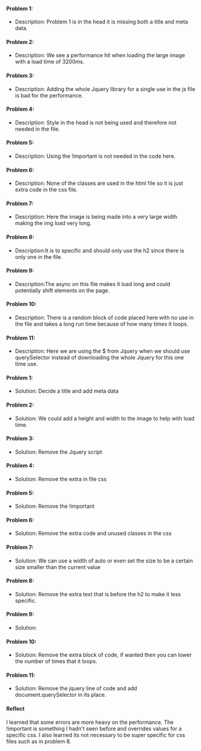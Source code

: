#### Problem 1:

- Description: Problem 1 is in the head it is missing both a title and meta data. 

#### Problem 2:

- Description: We see a performance hit when loading the large image with a load time of 3200ms.

#### Problem 3: 

- Description: Adding the whole Jquery library for a single use in the js file is bad for the performance.

#### Problem 4: 

- Description: Style in the head is not being used and therefore not needed in the file.

#### Problem 5: 

- Description: Using the !important is not needed in the code here.

#### Problem 6: 

- Description: None of the classes are used in the html file so it is just extra code in the css file.

#### Problem 7: 

- Description: Here the image is being made into a very large width making the img load very long.

#### Problem 8: 

- Description:It is to specific and should only use the h2 since there is only one in the file.

#### Problem 9: 

- Description:The async on this file makes it load long and could potentially shift elements on the page.

#### Problem 10: 

- Description: There is a random block of code placed here with no use in the file and takes a long run time because of how many times it loops.

#### Problem 11: 

- Description: Here we are using the $ from Jquery when we should use querySelector instead of downloading the whole Jquery for this one time use. 

#### Problem 1:

- Solution: Decide a title and add meta data

#### Problem 2:

- Solution: We could add a height and width to the image to help with load time.

#### Problem 3:

- Solution: Remove the Jquery script

#### Problem 4:

- Solution: Remove the extra in file css

#### Problem 5:

- Solution: Remove the !important

#### Problem 6:

- Solution: Remove the extra code and unused classes in the css

#### Problem 7:

- Solution: We can use a width of auto or even set the size to be a certain size smaller than the current value

#### Problem 8:

- Solution: Remove the extra text that is before the h2 to make it less specific.

#### Problem 9:

- Solution: 

#### Problem 10:

- Solution: Remove the extra block of code, if wanted then you can lower the number of times that it loops.

#### Problem 11:

- Solution: Remove the jquery line of code and add document.querySelector in its place.

#### Reflect

I learned that some errors are more heavy on the performance. The !important is something I hadn't seen before and overrides values for a specific css. I also learned its not necessary to be super specific for css files such as in problem 8.
